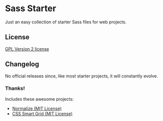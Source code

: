 # Sass Starter

Just an easy collection of starter Sass files for web projects.

## License

[GPL Version 2 license](http://www.gnu.org/licenses/gpl-2.0.html)

## Changelog

No official releases since, like most starter projects, it will constantly evolve.

### Thanks!

Includes these awesome projects:

* [Normalize (MIT License)](https://github.com/necolas/normalize.css/)
* [CSS Smart Grid (MIT License)](https://github.com/dryan/css-smart-grid/)